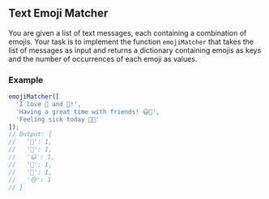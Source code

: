## Text Emoji Matcher

You are given a list of text messages, each containing a combination of emojis. Your task is to implement the function `emojiMatcher` that takes the list of messages as input and returns a dictionary containing emojis as keys and the number of occurrences of each emoji as values.

### Example

```js
emojiMatcher([
  'I love 🍕 and 🍦!',
  'Having a great time with friends! 😃🎉',
  'Feeling sick today 🤒😢'
]);
// Output: {
//   '🍕': 1,
//   '🍦': 1,
//   '😃': 1,
//   '🎉': 1,
//   '🤒': 1,
//   '😢': 1
// }
